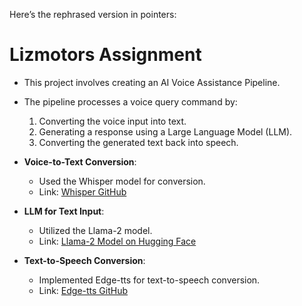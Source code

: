 Here’s the rephrased version in pointers:

# Lizmotors Assignment

- This project involves creating an AI Voice Assistance Pipeline.
- The pipeline processes a voice query command by:
  1. Converting the voice input into text.
  2. Generating a response using a Large Language Model (LLM).
  3. Converting the generated text back into speech.
  
- **Voice-to-Text Conversion**:
  - Used the Whisper model for conversion.
  - Link: [Whisper GitHub](https://github.com/openai/whisper)

- **LLM for Text Input**:
  - Utilized the Llama-2 model.
  - Link: [Llama-2 Model on Hugging Face](https://huggingface.co/meta-llama/Llama-2-7b-hf)

- **Text-to-Speech Conversion**:
  - Implemented Edge-tts for text-to-speech conversion.
  - Link: [Edge-tts GitHub](https://github.com/rany2/edge-tts)
